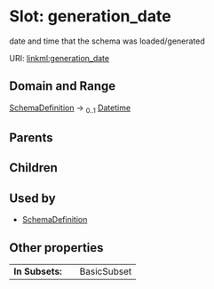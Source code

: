 
# Slot: generation_date

date and time that the schema was loaded/generated

URI: [linkml:generation_date](https://w3id.org/linkml/generation_date)


## Domain and Range

[SchemaDefinition](SchemaDefinition.md) &#8594;  <sub>0..1</sub> [Datetime](types/Datetime.md)

## Parents


## Children


## Used by

 * [SchemaDefinition](SchemaDefinition.md)

## Other properties

|  |  |  |
| --- | --- | --- |
| **In Subsets:** | | BasicSubset |
